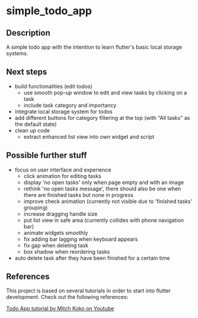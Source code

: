 # simple_todo_app

## Description
A simple todo app with the intention to learn flutter's basic local storage systems.

## Next steps
- build functionalities (edit todos)
  - use smooth pop-up window to edit and view tasks by clicking on a task
  - include task category and importancy
- integrate local storage system for todos
- add different buttons for category filtering at the top (with "All tasks" as the default state)
- clean up code
  - extract enhanced list view into own widget and script

## Possible further stuff
- focus on user interface and experience
  - click animation for editing tasks
  - display 'no open tasks' only when page empty and with an image
  - rethink 'no open tasks message', there should also be one when there are finished tasks but none in progress
  - improve check animation (currently not visible due to 'finished tasks' grouping)
  - increase dragging handle size
  - put list view in safe area (currently collides with phone navigation bar)
  - animate widgets smoothly
  - fix adding bar lagging when keyboard appears
  - fix gap when deleting task
  - box shadow when reordering tasks
- auto delete task after they have been finished for a certain time

## References
This project is based on several tutorials in order to start into flutter development. Check out the following references:

[Todo App tutorial by Mitch Koko on Youtube](https://youtu.be/mMgr47QBZWA?feature=shared)
